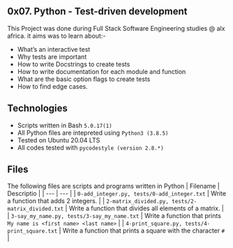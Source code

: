 0x07. Python - Test-driven development
 -----------------
This Project was done during Full Stack Software Engineering studies @ alx africa. it aims was to learn about:-
- What’s an interactive test
- Why tests are important
- How to write Docstrings to create tests
- How to write documentation for each module and function
- What are the basic option flags to create tests
- How to find edge cases.

Technologies
 ------------------------
- Scripts written in Bash `5.0.17(1)`
- All Python files are intepreted using `Python3 (3.8.5)`
- Tested on Ubuntu 20.04 LTS
- All codes tested with `pycodestyle (version 2.8.*)`

Files
 ---------------------------
 The following files are scripts and programs written in Python
| Filename | Descriptio |
| --- | --- |
| `0-add_integer.py, tests/0-add_integer.txt` |  Write a function that adds 2 integers. |
| `2-matrix_divided.py, tests/2-matrix_divided.txt` | Write a function that divides all elements of a matrix. |
| `3-say_my_name.py, tests/3-say_my_name.txt` | Write a function that prints `My name is <first name> <last name>` |
| `4-print_square.py, tests/4-print_square.txt` | Write a function that prints a square with the character `#` | 
